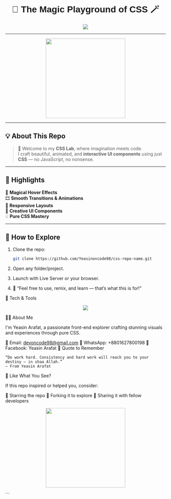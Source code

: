 <!-- Banner -->
<h1 align="center" style="font-family:sans-serif;">🎨 The Magic Playground of CSS 🪄</h1>

<p align="center">
  <img src="https://readme-typing-svg.herokuapp.com?font=Fira+Code&size=22&pause=1000&color=F7971E&center=true&vCenter=true&width=500&height=45&lines=✨+Welcome+to+the+CSS+playground!;🪄+Magic+designs+by+Yeasin+Arafat;⚡+Creative+CSS+Only+Animations;🎯+Explore+%7C+Learn+%7C+Inspire" />
</p>


---

<p align="center">
  <img src="https://media0.giphy.com/media/v1.Y2lkPTc5MGI3NjExZTh0ZDUwNW50cjhmMGg1M2pyazRxZGw2eGw2a21hZ3U4bHQ4MWZybiZlcD12MV9pbnRlcm5hbF9naWZfYnlfaWQmY3Q9Zw/5WJ6K7XnP2K2p3VWft/giphy.gif" width="250" />
</p>





---

## 💡 About This Repo

> 👋 Welcome to my **CSS Lab**, where imagination meets code.<br>
> I craft beautiful, animated, and **interactive UI components** using just **CSS** — no JavaScript, no nonsense.

---

## 🌟 Highlights

🔮 **Magical Hover Effects**  
🎞️ **Smooth Transitions & Animations**  
📱 **Responsive Layouts**  
🧩 **Creative UI Components**  
💡 **Pure CSS Mastery**

---

## 📂 How to Explore

1. Clone the repo:
   ```bash
   git clone https://github.com/Yeasinoncode98/css-repo-name.git
   
2. Open any folder/project.

3. Launch with Live Server or your browser.

4. 💬 “Feel free to use, remix, and learn — that’s what this is for!”


🎨 Tech & Tools
<p align="center"> <img src="https://skillicons.dev/icons?i=css,html,vscode,github" /> </p>

👨‍💻 About Me

I'm Yeasin Arafat, a passionate front-end explorer crafting stunning visuals and experiences through pure CSS.

📧 Email: devoncode98@gmail.com
📱 WhatsApp: +8801627800198
👤 Facebook: Yeasin Arafat
🧠 Quote to Remember

    “Do work hard. Consistency and hard work will reach you to your destiny — in shaa Allah.”
    — From Yeasin Arafat

💖 Like What You See?

If this repo inspired or helped you, consider:

🌟 Starring the repo
🍴 Forking it to explore
🤝 Sharing it with fellow developers
<p align="center">
  <img src="https://media0.giphy.com/media/v1.Y2lkPTc5MGI3NjExZTh0ZDUwNW50cjhmMGg1M2pyazRxZGw2eGw2a21hZ3U4bHQ4MWZybiZlcD12MV9pbnRlcm5hbF9naWZfYnlfaWQmY3Q9Zw/5WJ6K7XnP2K2p3VWft/giphy.gif" width="250" />
</p>
```
